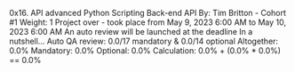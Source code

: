 0x16. API advanced
Python
Scripting
Back-end
API
 By: Tim Britton - Cohort #1
 Weight: 1
 Project over - took place from May 9, 2023 6:00 AM to May 10, 2023 6:00 AM
 An auto review will be launched at the deadline
In a nutshell…
Auto QA review: 0.0/17 mandatory & 0.0/14 optional
Altogether:  0.0%
Mandatory: 0.0%
Optional: 0.0%
Calculation:  0.0% + (0.0% * 0.0%)  == 0.0%
